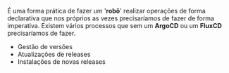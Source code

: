 É uma forma prática de fazer um '**robô**' realizar operações de forma declarativa que nos próprios as vezes precisaríamos de fazer de forma imperativa. Existem vários processos que sem um **ArgoCD** ou um **FluxCD** precisaríamos de fazer.

* Gestão de versões
* Atualizações de releases
* Instalações de novas releases